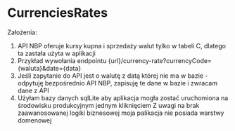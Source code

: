 # CurrenciesRates
Założenia:

1. API NBP oferuje kursy kupna i sprzedaży walut tylko w tabeli C, dlatego ta zastała użyta w aplikacji
2. Przykład wywołania endpointu {url}/currency-rate?currencyCode={waluta}&date={data}
3. Jeśli zapytanie do API jest o walutę z datą której nie ma w bazie - odpytuję bezpośrednio API NBP, zapisuję te dane w bazie i zwracam dane z API
4. Użyłam bazy danych sqlLite aby aplikacja mogła zostać uruchomiona na środowisku produkcyjnym jednym kliknięciem
Z uwagi na brak zaawanosowanej logiki biznesowej moja palikacja nie posiada warstwy domenowej